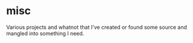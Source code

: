 misc
====

Various projects and whatnot that I've created or found some source and mangled into something I need.
